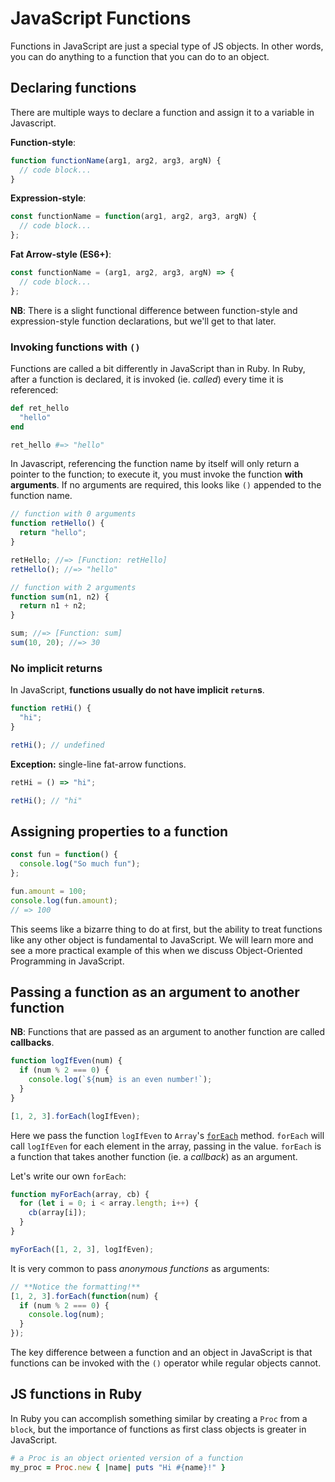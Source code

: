 # JavaScript Functions

Functions in JavaScript are just a special type of JS objects. In other words,
you can do anything to a function that you can do to an object.

## Declaring functions

There are multiple ways to declare a function and assign it to a variable in
Javascript.

**Function-style**:

```js
function functionName(arg1, arg2, arg3, argN) {
  // code block...
}
```

**Expression-style**:

```js
const functionName = function(arg1, arg2, arg3, argN) {
  // code block...
};
```

**Fat Arrow-style (ES6+)**:

```js
const functionName = (arg1, arg2, arg3, argN) => {
  // code block...
};
```

**NB**: There is a slight functional difference between function-style and
expression-style function declarations, but we'll get to that later.

### Invoking functions with `()`

Functions are called a bit differently in JavaScript than in Ruby. In Ruby,
after a function is declared, it is invoked (ie. _called_) every time it is
referenced:

```ruby
def ret_hello
  "hello"
end

ret_hello #=> "hello"
```

In Javascript, referencing the function name by itself will only return a
pointer to the function; to execute it, you must invoke the function **with
arguments**. If no arguments are required, this looks like `()` appended to the
function name.

```javascript
// function with 0 arguments
function retHello() {
  return "hello";
}

retHello; //=> [Function: retHello]
retHello(); //=> "hello"
```

```js
// function with 2 arguments
function sum(n1, n2) {
  return n1 + n2;
}

sum; //=> [Function: sum]
sum(10, 20); //=> 30
```

### No implicit returns

In JavaScript, **functions usually do not have implicit `return`s**.

```javascript
function retHi() {
  "hi";
}

retHi(); // undefined
```

**Exception:** single-line fat-arrow functions.

```js
retHi = () => "hi";

retHi(); // "hi"
```

## Assigning properties to a function

```javascript
const fun = function() {
  console.log("So much fun");
};

fun.amount = 100;
console.log(fun.amount);
// => 100
```

This seems like a bizarre thing to do at first, but the ability to treat
functions like any other object is fundamental to JavaScript. We will learn more
and see a more practical example of this when we discuss Object-Oriented
Programming in JavaScript.

## Passing a function as an argument to another function

**NB**: Functions that are passed as an argument to another function are called
**callbacks**.

```javascript
function logIfEven(num) {
  if (num % 2 === 0) {
    console.log(`${num} is an even number!`);
  }
}

[1, 2, 3].forEach(logIfEven);
```

Here we pass the function `logIfEven` to `Array`'s [`forEach`][for-each] method.
`forEach` will call `logIfEven` for each element in the array, passing in the
value. `forEach` is a function that takes another function (ie. a _callback_) as
an argument.

Let's write our own `forEach`:

```javascript
function myForEach(array, cb) {
  for (let i = 0; i < array.length; i++) {
    cb(array[i]);
  }
}

myForEach([1, 2, 3], logIfEven);
```

It is very common to pass _anonymous functions_ as arguments:

```javascript
// **Notice the formatting!**
[1, 2, 3].forEach(function(num) {
  if (num % 2 === 0) {
    console.log(num);
  }
});
```

The key difference between a function and an object in JavaScript is that
functions can be invoked with the `()` operator while regular objects cannot.

[for-each]:
  https://developer.mozilla.org/en-US/docs/Web/JavaScript/Reference/Global_Objects/Array/forEach

## JS functions in Ruby

In Ruby you can accomplish something similar by creating a `Proc` from a `block`,
but the importance of functions as first class objects is greater in JavaScript.

```ruby
# a Proc is an object oriented version of a function
my_proc = Proc.new { |name| puts "Hi #{name}!" }
```

